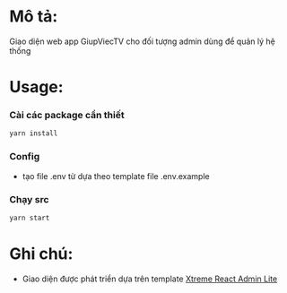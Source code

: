 # Mô tả:
Giao diện web app GiupViecTV cho đối tượng admin dùng để quản lý hệ thống

# Usage:
### Cài các package cần thiết
```bash
yarn install 
```
### Config
- tạo file .env từ dựa theo template file .env.example

### Chạy src
```bash
yarn start
```

# Ghi chú:
- Giao diện được phát triển dựa trên template [Xtreme React Admin Lite](https://www.wrappixel.com/templates/xtreme-react-admin-lite/)
    
